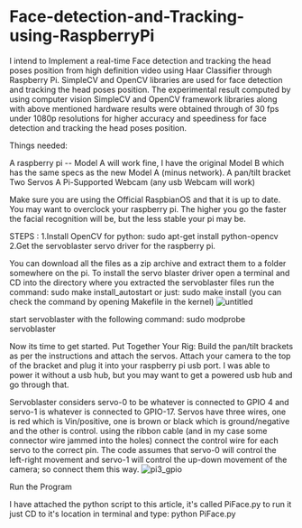 # Face-detection-and-Tracking-using-RaspberryPi
I intend to Implement a real-time Face detection and tracking the head poses position from high definition video using Haar Classifier through Raspberry Pi. SimpleCV and OpenCV libraries are used for face detection and tracking the head poses position. The experimental result computed by using computer vision SimpleCV and OpenCV framework libraries along with above mentioned hardware results were obtained through of 30 fps under 1080p resolutions for higher accuracy and speediness for face detection and tracking the head poses position.

Things needed:

A raspberry pi -- Model A will work fine, I have the original Model B which has the same specs as the new Model A (minus network).
A pan/tilt bracket
Two Servos
A Pi-Supported Webcam (any usb Webcam will work)

Make sure you are using the Official RaspbianOS and that it is up to date.
You may want to overclock your raspberry pi. The higher you go the faster the facial recognition will be, but the less stable your pi may be.

STEPS :
1.Install OpenCV for python: sudo apt-get install python-opencv
2.Get the servoblaster servo driver for the raspberry pi.

You can download all the files as a zip archive and extract them to a folder somewhere on the pi.
To install the servo blaster driver open a terminal and CD into the directory where you extracted the servoblaster files
run the command: sudo make install_autostart
or just: sudo make install
(you can check the command by opening Makefile in the kernel)
![untitled](https://user-images.githubusercontent.com/25952213/28655360-0a27de12-72b9-11e7-9cb1-98b2bf754243.png)

start servoblaster with the following command: sudo modprobe servoblaster

Now its time to get started.
Put Together Your Rig:
      Build the pan/tilt brackets as per the instructions and attach the servos.
Attach your camera to the top of the bracket and plug it into your raspberry pi usb port.
I was able to power it without a usb hub, but you may want to get a powered usb hub and go through that.


Servoblaster considers servo-0 to be whatever is connected to GPIO 4 and servo-1 is whatever is connected to GPIO-17.
Servos have three wires, one is red which is Vin/positive, one is brown or black which is ground/negative and the other is control.
using the ribbon cable (and in my case some connector wire jammed into the holes) connect the control wire for each servo to the correct pin. The code assumes that servo-0 will control the left-right movement and servo-1 will control the up-down movement of the camera; so connect them this way.
![pi3_gpio](https://user-images.githubusercontent.com/25952213/28655435-96f6e432-72b9-11e7-9aa0-c9f116dc70fb.png)


Run the Program

I have attached the python script to this article, it's called PiFace.py to run it just CD to it's location in terminal and type: python PiFace.py

